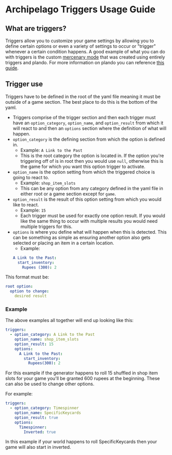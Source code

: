 # Archipelago Triggers Usage Guide

## What are triggers?
Triggers allow you to customize your game settings by allowing you to define certain options or even a variety of 
settings to occur or "trigger" whenever a certain condition happens. A good example of what you can do with triggers is the custom 
[mercenary mode](https://github.com/alwaysintreble/Archipelago-yaml-dump/blob/main/Snippets/Mercenary%20Mode%20Snippet.yaml) 
that was created using entirely triggers and plando. For more information on plando you can reference 
[this guide](http://archipelago.gg:48484/tutorial/zelda3/plando/en).

## Trigger use
Triggers have to be defined in the root of the yaml file meaning it must be outside of a game section. 
The best place to do this is the bottom of the yaml.
- Triggers comprise of the trigger section and then each trigger must have an `option_category`, `option_name`, and 
`option_result` from which it will react to and then an `options` section where the definition of what will happen.
- `option_category` is the defining section from which the option is defined in.
    - Example: `A Link to the Past`
    - This is the root category the option is located in. If the option you're triggering off of is in root then you 
would use `null`, otherwise this is the game for which you want this option trigger to activate.
- `option_name` is the option setting from which the triggered choice is going to react to.
    - Example: `shop_item_slots` 
    - This can be any option from any category defined in the yaml file in either root or a game section except for `game`.
- `option_result` is the result of this option setting from which you would like to react.
    - Example: `15`
    - Each trigger must be used for exactly one option result. If you would like the same thing to occur with multiple 
results you would need multiple triggers for this.
- `options` is where you define what will happen when this is detected. This can be something as simple as ensuring 
another option also gets selected or placing an item in a certain location. 
    - Example: 
  ```yaml
  A Link to the Past:
    start_inventory: 
      Rupees (300): 2
  ```
This format must be:

  ```yaml
  root option:
    option to change:
      desired result
  ```

### Example
The above examples all together will end up looking like this:
  ```yaml
  triggers:
    - option_category: A Link to the Past
      option_name: shop_item_slots
      option_result: 15
      options:
        A Link to the Past:
          start_inventory:
            Rupees(300): 2
  ```

For this example if the generator happens to roll 15 shuffled in shop item slots for your game you'll be granted 600 rupees at the beginning.
These can also be used to change other options.

For example:
  ```yaml
  triggers:
    - option_category: Timespinner
      option_name: SpecificKeycards
      option_result: true
      options:
        Timespinner:
          Inverted: true
  ```
In this example if your world happens to roll SpecificKeycards then your game will also start in inverted.